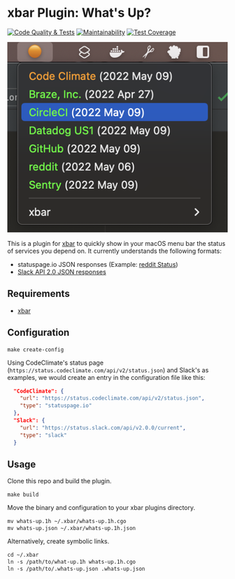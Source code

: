 # xbar Plugin: What's Up?

[![Code Quality & Tests](https://github.com/sprak3000/xbar-whats-up/actions/workflows/quality-and-tests.yml/badge.svg)](https://github.com/sprak3000/xbar-whats-up/actions/workflows/quality-and-tests.yml)
[![Maintainability](https://api.codeclimate.com/v1/badges/2ab2a7aea58a269d2447/maintainability)](https://codeclimate.com/github/sprak3000/xbar-whats-up/maintainability)
[![Test Coverage](https://api.codeclimate.com/v1/badges/2ab2a7aea58a269d2447/test_coverage)](https://codeclimate.com/github/sprak3000/xbar-whats-up/test_coverage)

![What's Up plugin in action](docs/whats-up-sample.png)

This is a plugin for [xbar](https://github.com/matryer/xbar) to quickly show in your macOS menu bar the status of
services you depend on. It currently understands the following formats:

- statuspage.io JSON responses (Example: [reddit Status](https://www.redditstatus.com/api/v2/status.json))
- [Slack API 2.0 JSON responses](https://api.slack.com/docs/slack-status#v2_0_0__current-status-api)

## Requirements

- [xbar](https://github.com/matryer/xbar)

## Configuration

```shell
make create-config
```

Using CodeClimate's status page (`https://status.codeclimate.com/api/v2/status.json`) and Slack's as examples, we would create an
entry in the configuration file like this:

```json
  "CodeClimate": {
    "url": "https://status.codeclimate.com/api/v2/status.json",
    "type": "statuspage.io"
  },
  "Slack": {
    "url": "https://status.slack.com/api/v2.0.0/current",
    "type": "slack"
  }
```

## Usage

Clone this repo and build the plugin.

```shell
make build
```

Move the binary and configuration to your xbar plugins directory.

```shell
mv whats-up.1h ~/.xbar/whats-up.1h.cgo
mv whats-up.json ~/.xbar/whats-up.1h.json
```

Alternatively, create symbolic links.

```shell
cd ~/.xbar
ln -s /path/to/what-up.1h whats-up.1h.cgo
ln -s /path/to/.whats-up.json .whats-up.json
```

